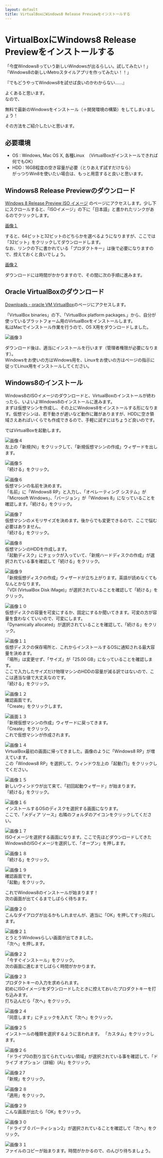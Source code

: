 ```yaml
---
layout: default
title: VirtualBoxにWindows8 Release Previewをインストールする
---
```


VirtualBoxにWindows8 Release Previewをインストールする
=========================
「今度Windows8っていう新しいWindowsが出るらしい。試してみたい！」  
「Windows8の新しいMetroスタイルアプリを作ってみたい！！」

『でもどうやってWindows8を試せば良いのかわからない……』

よくあると思います。  
なので、

無料で最新のWindowsをインストール（＋開発環境の構築）をしてしまいましょう！

その方法をご紹介したいと思います。


必要環境
-----
- OS : Windows, Mac OS X, 各種Linux　（VirtualBoxがインストールできれば何でもOK）
- HDD : 16GB程度の空き容量が必要（とりあえず試すだけなら）  
がっつりWin8を使いたい場合は、もっと用意すると良いと思います。



Windows8 Release Previewのダウンロード
------
[Windows 8 Release Preview ISO イメージ](http://windows.microsoft.com/ja-jp/windows-8/iso) のページにアクセスします。少し下にスクロールすると、「ISOイメージ」の下に「日本語」と書かれたリンクがあるのでクリックします。


[画像１](/images/installwin8-1.png)


すると、64ビットと32ビットのどちらかを選べるようになりますが、ここでは「32ビット」をクリックしてダウンロードします。  
なお、リンクの下に書かれている「プロダクトキー」は後で必要になりますので、控えておくと良いでしょう。


[画像２](/images/installwin8-2.png)


ダウンロードには時間がかかりますので、その間に次の手順に進みます。


Oracle VirtualBoxのダウンロード
------------
[Downloads - oracle VM VirtualBox](https://www.virtualbox.org/wiki/Downloads)のページにアクセスします。


「VirtualBox binaries」の下、「VirtualBox platform packages.」から、自分が使っているプラットフォーム用のVirtualBoxをインストールします。  
私はMacでインストール作業を行うので、OS X用をダウンロードしました。


![画像３](/images/installwin8-3.png)


ダウンロード後は、適当にインストールを行います（管理者権限が必要になります）。  
Windowsをお使いの方はWindows用を、Linuxをお使いの方はページの指示に従ってLinux用をインストールしてください。



Windows8のインストール
-------
Windows8のISOイメージのダウンロードと、VirtualBoxのインストールが終わったら、いよいよWindows8のインストールに進みます。  
まずは仮想マシンを作成し、その上にWindows8をインストールする形になります。仮想マシンは、若干動きが遅いなど動作に難がありますが、HDDに空き領域さえあればいくらでも作成できるので、手軽に試すにはちょうど良いのです。

ではVirtualBoxを起動します。

![画像４](/images/installwin8-4.png)  
左上の「新規(N)」をクリックして、「新規仮想マシンの作成」ウィザードを出します。


![画像５](/images/installwin8-5.png)  
「続ける」をクリック。


![画像６](/images/installwin8-6.png)  
仮想マシンの名前を決めます。  
「名前」に「Windows8 RP」と入力し、「オペレーティング システム」が「Microsoft Windows」、「バージョン」が「Windows 8」になっていることを確認します。「続ける」をクリック。


![画像７](/images/installwin8-7.png)  
仮想マシンのメモリサイズを決めます。後からでも変更できるので、ここで悩む必要はありません。  
「続ける」をクリック。


![画像８](/images/installwin8-8.png)  
仮想マシンのHDDを作成します。  
「起動ディスク」にチェックが入っていて、「新規ハードディスクの作成」が選択されている事を確認して「続ける」をクリック。


![画像９](/images/installwin8-9.png)  
「新規仮想ディスクの作成」ウィザードが立ち上がります。英語が読めなくてもなんとかなります。  
「VDI (VirtualBox Disk IMage)」が選択されていることを確認して「続ける」をクリック。


![画像１０](/images/installwin8-10.png)  
仮想ディスクの容量を可変にするか、固定にするか聞いてきます。可変の方が容量を食わなくていいので、可変にします。  
「Dynamically allocated」が選択されていることを確認して、「続ける」をクリック。


![画像１１](/images/installwin8-11.png)  
仮想ディスクの保存場所と、これからインストールするOSに通知される最大容量を決めます。  
「場所」は変更せず、「サイズ」が「25.00 GB」になっていることを確認します。  
ここで入力したサイズだけ物理マシンのHDDの容量が減る訳ではないので、ここは適当な値で大丈夫なのです。  
「続ける」をクリック。


![画像１２](/images/installwin8-12.png)  
確認画面です。  
「Create」をクリックします。  


![画面１３](/images/installwin8-13.png)  
「新規仮想マシンの作成」ウィザードに戻ってきます。  
「Create」をクリック。  
これで仮想マシンが作成されます。  


![画像１４](/images/installwin8-14.png)  
VirtualBox最初の画面に帰ってきました。画像のように「Windows8 RP」が増えています。  
この「Windows8 RP」を選択して、ウィンドウ左上の「起動(T)」をクリックしてください。


![画像１５](/images/installwin8-15.png)  
新しいウィンドウが出て来て、「初回起動ウィザード」が始まります。  
「続ける」をクリック。


![画像１６](/images/insyallwin8-16.png)  
インストールするOSのディスクを選択する画面になります。  
ここで、「メディア ソース」右隣のフォルダのアイコンをクリックしてください。


![画像１７](/images/installwin8-17.png)  
ISOイメージを選択する画面になります。ここで先ほどダウンロードしてきたWindows8のISOイメージを選択して、「オープン」を押します。


![画像１８](/images/installwin8-18.png)  
「続ける」をクリック。


![画像１９](/images/installwin8-19.png)  
確認画面です。  
「起動」をクリック。

これでWindows8のインストールが始まります！  
次の画面が出てくるまでしばらく待ちます。


![画像２０](/images/installwin8-20.png)  
こんなダイアログが出るかもしれませんが、適当に「OK」を押してすっ飛ばします。


![画像２１](/images/installwin8-21.png)  
とうとうWindowsらしい画面が出てきました。  
「次へ」を押します。


![画像２２](/images/installwin8-22.png)  
「今すぐインストール」をクリック。  
次の画面に進むまでしばらく時間がかかります。


![画像２３](/images/installwin8-23.png)  
プロダクトキーの入力を求められます。  
初めにISOイメージをダウンロードしたときに控えておいたプロダクトキーを打ち込みます。  
打ち込んだら「次へ」をクリック。


![画像２４](/images/installwin8-24.png)  
「同意します」にチェックを入れて「次へ」をクリック。


![画像２５](/images/installwin8-25.png)  
インストールの種類を選択するように言われます。
「カスタム」をクリックします。


![画像２６](/images/installwin8-26.png)  
「ドライブ0の割り当てられていない領域」が選択されている事を確認して、「ドライブ オプション（詳細）(A)」をクリック。


![画像２7](/images/installwin8-27.png)  
「新規」をクリック。


![画像２８](/images/installwin8-28.png)  
「適用」をクリック。


![画像２９](/images/installwin8-29.png)  
こんな画面が出たら「OK」をクリック。


![画像３０](/images/installwin8-30.png)  
「ドライブ 0 パーティション2」が選択されていることを確認して「次へ」をクリック。


![画像３１](/images/installwin8-31.png)  
ファイルのコピーが始まります。時間がかかるので、のんびり待ちましょう。



